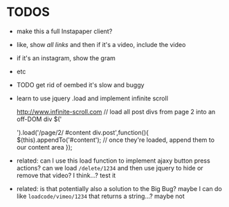 # TODOS

* make this a full Instapaper client?
* like, show *all links* and then if it's a video, include the video
* if it's an instagram, show the gram
* etc
* TODO get rid of oembed it's slow and buggy
* learn to use jquery .load and implement infinite scroll

    http://www.infinite-scroll.com
    // load all post divs from page 2 into an off-DOM div
    $('<div/>').load('/page/2/ #content div.post',function(){ 
        $(this).appendTo('#content');    // once they're loaded, append them to our content area
    });

* related: can I use this load function to implement ajaxy button press actions? can we load `/delete/1234` and then use jquery to hide or remove that video? I think...? test it
* related: is that potentially also a solution to the Big Bug? maybe I can do like `loadcode/vimeo/1234` that returns a string...? maybe not
